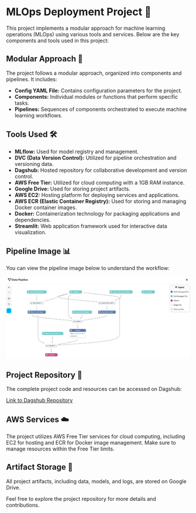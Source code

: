 # MLOps Deployment Project 🚀

This project implements a modular approach for machine learning operations (MLOps) using various tools and services. Below are the key components and tools used in this project:

## Modular Approach 🔧

The project follows a modular approach, organized into components and pipelines. It includes:

- **Config YAML File:** Contains configuration parameters for the project.
- **Components:** Individual modules or functions that perform specific tasks.
- **Pipelines:** Sequences of components orchestrated to execute machine learning workflows.

## Tools Used 🛠️

- **MLflow:** Used for model registry and management.
- **DVC (Data Version Control):** Utilized for pipeline orchestration and versioning data.
- **Dagshub:** Hosted repository for collaborative development and version control.
- **AWS Free Tier:** Utilized for cloud computing with a 1GB RAM instance.
- **Google Drive:** Used for storing project artifacts.
- **AWS EC2:** Hosting platform for deploying services and applications.
- **AWS ECR (Elastic Container Registry):** Used for storing and managing Docker container images.
- **Docker:** Containerization technology for packaging applications and dependencies.
- **Streamlit:** Web application framework used for interactive data visualization.

## Pipeline Image 📊

You can view the pipeline image below to understand the workflow:

![Pipeline Image](Pipeline_Flow.png)

## Project Repository 📁

The complete project code and resources can be accessed on Dagshub:

[Link to Dagshub Repository](https://dagshub.com/harshpatel1242/MLOps_Deployment)

## AWS Services ☁️

The project utilizes AWS Free Tier services for cloud computing, including EC2 for hosting and ECR for Docker image management. Make sure to manage resources within the Free Tier limits.

## Artifact Storage 📂

All project artifacts, including data, models, and logs, are stored on Google Drive.

Feel free to explore the project repository for more details and contributions.
